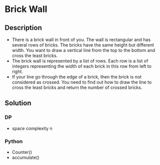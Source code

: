 # Brick Wall

## Description

* There is a brick wall in front of you. The wall is rectangular and has several rows of bricks. The bricks have the same height but different width. You want to draw a vertical line from the top to the bottom and cross the least bricks.
* The brick wall is represented by a list of rows. Each row is a list of integers representing the width of each brick in this row from left to right.
* If your line go through the edge of a brick, then the brick is not considered as crossed. You need to find out how to draw the line to cross the least bricks and return the number of crossed bricks.

## Solution

### DP

* space complexity n

### Python

* Counter()
* accumulate()
